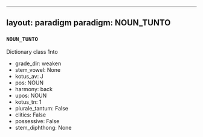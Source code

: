 
---
layout: paradigm
paradigm: NOUN_TUNTO
---
### ` NOUN_TUNTO `

Dictionary class 1nto
* grade_dir: weaken
* stem_vowel: None
* kotus_av: J
* pos: NOUN
* harmony: back
* upos: NOUN
* kotus_tn: 1
* plurale_tantum: False
* clitics: False
* possessive: False
* stem_diphthong: None
